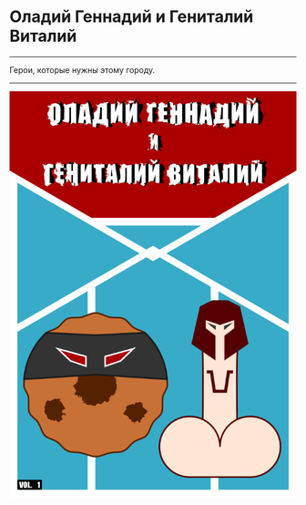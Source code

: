 # Оладий Геннадий и Гениталий Виталий

* * *
Герои, которые нужны этому городу.
* * *

![](./img/cover.png)


